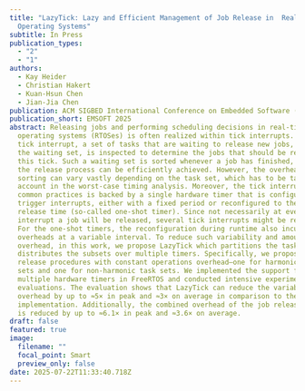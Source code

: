 ```yaml
---
title: "LazyTick: Lazy and Efficient Management of Job Release in  Real-Time
  Operating Systems"
subtitle: In Press
publication_types:
  - "2"
  - "1"
authors:
  - Kay Heider
  - Christian Hakert
  - Kuan-Hsun Chen
  - Jian-Jia Chen
publication: ACM SIGBED International Conference on Embedded Software (EMSOFT 2025)
publication_short: EMSOFT 2025
abstract: Releasing jobs and performing scheduling decisions in real-time
  operating systems (RTOSes) is often realized within tick interrupts. In each
  tick interrupt, a set of tasks that are waiting to release new jobs, namely
  the waiting set, is inspected to determine the jobs that should be released at
  this tick. Such a waiting set is sorted whenever a job has finished, by which
  the release process can be efficiently achieved. However, the overhead of
  sorting can vary vastly depending on the task set, which has to be taken into
  account in the worst-case timing analysis. Moreover, the tick interrupt in
  common practices is backed by a single hardware timer that is configured to
  trigger interrupts, either with a fixed period or reconfigured to the next
  release time (so-called one-shot timer). Since not necessarily at every
  interrupt a job will be released, several tick interrupts might be redundant.
  For the one-shot timers, the reconfiguration during runtime also incurs
  overheads at a variable interval. To reduce such variability and amount of
  overhead, in this work, we propose LazyTick which partitions the task set and
  distributes the subsets over multiple timers. Specifically, we propose two job
  release procedures with constant operations overhead—one for harmonic task
  sets and one for non-harmonic task sets. We implemented the support for
  multiple hardware timers in FreeRTOS and conducted intensive experimental
  evaluations. The evaluation shows that LazyTick can reduce the variability in
  overhead by up to ≈5× in peak and ≈3× on average in comparison to the default
  implementation. Additionally, the combined overhead of the job release process
  is reduced by up to ≈6.1× in peak and ≈3.6× on average.
draft: false
featured: true
image:
  filename: ""
  focal_point: Smart
  preview_only: false
date: 2025-07-22T11:33:40.718Z
---
```

